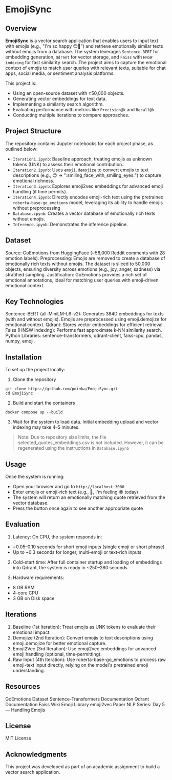 # EmojiSync
## Overview
**EmojiSync** is a vector search application that enables users to input text with emojis (e.g., "I'm so happy 😊🎉") and retrieve emotionally similar texts without emojis from a database. The system leverages `Sentence-BERT` for embedding generation, `Qdrant` for vector storage, and `Faiss` with `HNSW indexing` for fast similarity search. The project aims to capture the emotional context of emojis to match user queries with relevant texts, suitable for chat apps, social media, or sentiment analysis platforms.

This project is:
- Using an open-source dataset with ≥50,000 objects.
- Generating vector embeddings for text data.
- Implementing a similarity search algorithm.
- Evaluating performance with metrics like `Precision@k` and `Recall@k`.
- Conducting multiple iterations to compare approaches.

## Project Structure
The repository contains Jupyter notebooks for each project phase, as outlined below:

- `Iteration1.ipynb`: Baseline approach, treating emojis as unknown tokens (UNK) to assess their emotional contribution..
- `Iteration2.ipynb`: Uses `emoji.demojize` to convert emojis to text descriptions (e.g., 😊 → ":smiling_face_with_smiling_eyes:") to capture emotional richness.
- `Iteration3.ipynb`: Explores emoji2vec embeddings for advanced emoji handling (if time permits).
- `Iteration4.ipynb`: Directly encodes emoji-rich text using the pretrained `roberta-base-go_emotions` model, leveraging its ability to handle emojis without preprocessing
- `Database.ipynb`: Creates a vector database of emotionally rich texts without emojis.
- `Inference.ipynb`: Demonstrates the inference pipeline.

## Dataset
Source: GoEmotions from HuggingFace (~58,000 Reddit comments with 28 emotion labels).
Preprocessing: Emojis are removed to create a database of emotionally rich texts without emojis. The dataset is sliced to 50,000 objects, ensuring diversity across emotions (e.g., joy, anger, sadness) via stratified sampling.
Justification: GoEmotions provides a rich set of emotional annotations, ideal for matching user queries with emoji-driven emotional context.

## Key Technologies

Sentence-BERT (all-MiniLM-L6-v2): Generates 384D embeddings for texts (with and without emojis). Emojis are preprocessed using emoji.demojize for emotional context.
Qdrant: Stores vector embeddings for efficient retrieval.
Faiss (HNSW indexing): Performs fast approximate k-NN similarity search.
Python Libraries: sentence-transformers, qdrant-client, faiss-cpu, pandas, numpy, emoji.

## Installation
To set up the project locally:
1. Clone the repository
```
git clone https://github.com/poinka/EmojiSync.git
cd EmojiSync

```
2. Build and start the containers
   
```
docker compose up --build

```
3. Wait for the system to load data. Initial embedding upload and vector indexing may take 4–5 minutes.

> Note: Due to repository size limits, the file selected_quotes_embeddings.csv is not included. However, it can be regenerated using the instructions in `Database.ipynb`

## Usage
Once the system is running:
* Open your browser and go to `http://localhost:3000`
* Enter emojis or emoji-rich text (e.g., 🥺, I'm feeling 😡 today)
* The system will return an emotionally matching quote retrieved from the vector database.
* Press the button once again to see another appropriate quote

## Evaluation
1. Latency:
On CPU, the system responds in:
* ~0.05–0.10 seconds for short emoji inputs (single emoji or short phrase)
* Up to ~0.3 seconds for longer, multi-emoji or text-rich inputs

2. Cold-start time:
After full container startup and loading of embeddings into Qdrant, the system is ready in ~250–280 seconds

3. Hardware requirements:
* 8 GB RAM
* 4-core CPU
* 3 GB on Disk space

## Iterations

1. Baseline (1st Iteration): Treat emojis as UNK tokens to evaluate their emotional impact.
2. Demojize (2nd Iteration): Convert emojis to text descriptions using emoji.demojize for better emotional capture.
3. Emoji2Vec (3rd Iteration): Use emoji2vec embeddings for advanced emoji handling (optional, time-permitting).
4. Raw Input (4th Iteration): Use roberta-base-go_emotions to process raw emoji-text input directly, relying on the model's pretrained emoji understanding.


## Resources

GoEmotions Dataset
Sentence-Transformers Documentation
Qdrant Documentation
Faiss Wiki
Emoji Library
emoji2vec Paper
NLP Series: Day 5 — Handling Emojis

## License
MIT License
## Acknowledgments
This project was developed as part of an academic assignment to build a vector search application.
